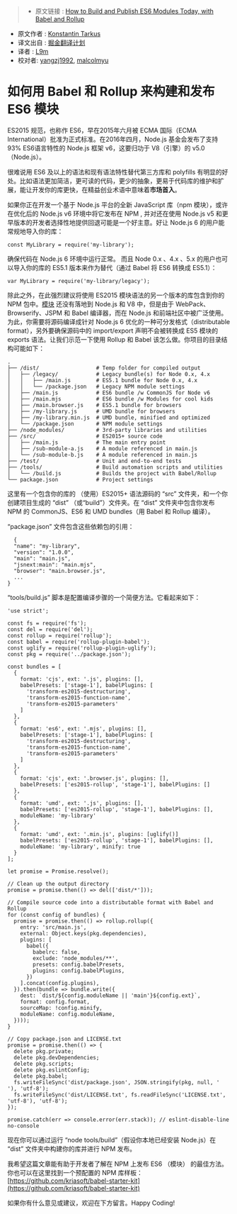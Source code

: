 >* 原文链接 : [How to Build and Publish ES6 Modules Today, with Babel and Rollup](https://medium.com/@tarkus/how-to-build-and-publish-es6-modules-today-with-babel-and-rollup-4426d9c7ca71#.oqt9xunbj)
* 原文作者 : [Konstantin Tarkus](https://medium.com/@tarkus)
* 译文出自 : [掘金翻译计划](https://github.com/xitu/gold-miner)
* 译者 : [L9m](https://github.com/L9m)
* 校对者: [yangzj1992](https://github.com/yangzj1992), [malcolmyu](https://github.com/malcolmyu)

# 如何用 Babel 和 Rollup 来构建和发布 ES6 模块

ES2015 规范，也称作 ES6，早在2015年六月被 ECMA 国际（ECMA International）批准为正式标准。在2016年四月，Node.js 基金会发布了支持 93% ES6语言特性的 Node.js 框架 v6，这要归功于 V8（引擎）的 v5.0（Node.js）。

很难说用 ES6 及以上的语法和现有语法特性替代第三方库和 polyfills 有明显的好处。比如语法更加简洁，更可读的代码，更少的抽象，更易于代码库的维护和扩展，能让开发你的库更快，在精益创业术语中意味着**市场首入**。

如果你正在开发一个基于 Node.js 平台的全新 JavaScript 库（npm 模块），或许在优化后的 Node.js v6 环境中将它发布在 NPM , 并对还在使用 Node.js v5 和更早版本的开发者选择性地提供回退可能是一个好主意。好让 Node.js 6 的用户能常规地导入你的库：

    const MyLibrary = require('my-library');

确保代码在 Node.js 6 环境中运行正常。 而且 Node 0.x 、4.x 、5.x 的用户也可以导入你的库的 ES5.1 版本来作为替代（通过 Babel 将 ES6 转换成 ES5.1）：

    var MyLibrary = require('my-library/legacy');

除此之外，在此强烈建议将使用 ES2015 模块语法的另一个版本的库包含到你的 NPM 包中。[模块](https://twitter.com/koistya/status/726042867211325440) 还没有落地到 Node.js 和 V8 中，但是由于 WebPack、Browserify、JSPM 和 Babel 编译器，而在 Node.js 和前端社区中被广泛使用。为此，你需要将源码编译成针对 Node.js 6 优化的一种可分发格式（distributable format），另外要确保源码中的 import/export 声明不会被转换成 ES5 模块的 exports 语法。让我们示范一下使用 Rollup 和 Babel 该怎么做。你项目的目录结构可能如下：

    .
    ├── /dist/                  # Temp folder for compiled output
    │   ├── /legacy/            # Legacy bundle(s) for Node 0.x, 4.x
    │   │   ├── /main.js        # ES5.1 bundle for Node 0.x, 4.x
    │   │   └── /package.json   # Legacy NPM module settings
    │   ├── /main.js            # ES6 bundle /w CommonJS for Node v6
    │   ├── /main.mjs           # ES6 bundle /w Modules for cool kids
    │   ├── /main.browser.js    # ES5.1 bundle for browsers
    │   ├── /my-library.js      # UMD bundle for browsers
    │   ├── /my-library.min.js  # UMD bundle, minified and optimized
    │   └── /package.json       # NPM module settings
    ├── /node_modules/          # 3rd-party libraries and utilities
    ├── /src/                   # ES2015+ source code
    │   ├── /main.js            # The main entry point
    │   ├── /sub-module-a.js    # A module referenced in main.js
    │   └── /sub-module-b.js    # A module referenced in main.js
    ├── /test/                  # Unit and end-to-end tests
    ├── /tools/                 # Build automation scripts and utilities
    │   └── /build.js           # Builds the project with Babel/Rollup
    └── package.json            # Project settings

这里有一个包含你的库的 （使用）ES2015+ 语法源码的 “src” 文件夹，和一个你创建项目生成的 “dist” （或“build”）文件夹。在 “dist” 文件夹中包含你发布 NPM 的 CommonJS、ES6 和 UMD bundles（用 Babel 和 Rollup 编译）。

“package.json” 文件包含这些依赖包的引用：

      {  
      "name": "my-library",  
      "version": "1.0.0",  
      "main": "main.js",  
      "jsnext:main": "main.mjs",  
      "browser": "main.browser.js",  
      ...  
    }

“tools/build.js” 脚本是配置编译步骤的一个简便方法。它看起来如下：

    'use strict';

    const fs = require('fs');
    const del = require('del');
    const rollup = require('rollup');
    const babel = require('rollup-plugin-babel');
    const uglify = require('rollup-plugin-uglify');
    const pkg = require('../package.json');

    const bundles = [
      {
        format: 'cjs', ext: '.js', plugins: [],
        babelPresets: ['stage-1'], babelPlugins: [
          'transform-es2015-destructuring',
          'transform-es2015-function-name',
          'transform-es2015-parameters'
        ]
      },
      {
        format: 'es6', ext: '.mjs', plugins: [],
        babelPresets: ['stage-1'], babelPlugins: [
          'transform-es2015-destructuring',
          'transform-es2015-function-name',
          'transform-es2015-parameters'
        ]
      },
      {
        format: 'cjs', ext: '.browser.js', plugins: [],
        babelPresets: ['es2015-rollup', 'stage-1'], babelPlugins: []
      },
      {
        format: 'umd', ext: '.js', plugins: [],
        babelPresets: ['es2015-rollup', 'stage-1'], babelPlugins: [],
        moduleName: 'my-library'
      },
      {
        format: 'umd', ext: '.min.js', plugins: [uglify()]
        babelPresets: ['es2015-rollup', 'stage-1'], babelPlugins: [],
        moduleName: 'my-library', minify: true
      }
    ];

    let promise = Promise.resolve();

    // Clean up the output directory
    promise = promise.then(() => del(['dist/*']));

    // Compile source code into a distributable format with Babel and Rollup
    for (const config of bundles) {
      promise = promise.then(() => rollup.rollup({
        entry: 'src/main.js',
        external: Object.keys(pkg.dependencies),
        plugins: [
          babel({
            babelrc: false,
            exclude: 'node_modules/**',
            presets: config.babelPresets,
            plugins: config.babelPlugins,
          })
        ].concat(config.plugins),
      }).then(bundle => bundle.write({
        dest: `dist/${config.moduleName || 'main'}${config.ext}`,
        format: config.format,
        sourceMap: !config.minify,
        moduleName: config.moduleName,
      })));
    }

    // Copy package.json and LICENSE.txt
    promise = promise.then(() => {
      delete pkg.private;
      delete pkg.devDependencies;
      delete pkg.scripts;
      delete pkg.eslintConfig;
      delete pkg.babel;
      fs.writeFileSync('dist/package.json', JSON.stringify(pkg, null, '  '), 'utf-8');
      fs.writeFileSync('dist/LICENSE.txt', fs.readFileSync('LICENSE.txt', 'utf-8'), 'utf-8');
    });

    promise.catch(err => console.error(err.stack)); // eslint-disable-line no-console



现在你可以通过运行 “node tools/build”（假设你本地已经安装 Node.js）在 “dist” 文件夹中构建你的库并进行 NPM 发布。

我希望这篇文章能有助于开发者了解在 NPM 上发布 ES6 （模块） 的最佳方法。你也可以在这里找到一个预配置的 NPM 库样板： [https://github.com/kriasoft/babel-starter-kit](https://github.com/kriasoft/babel-starter-kit)

如果你有什么意见或建议，欢迎在下方留言。Happy Coding!

